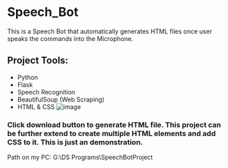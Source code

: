 # Speech_Bot

This is a Speech Bot that automatically generates HTML files once user speaks the commands into the Microphone.
## Project Tools:
- Python
- Flask
- Speech Recognition
- BeautifulSoup (Web Scraping)
- HTML & CSS
![image](https://github.com/akshaytekam/Speech_Bot/assets/42464327/3da2ecb0-4b8e-4ca6-b460-312d3f14899d)

### Click download button to generate HTML file. This project can be further extend to create multiple HTML elements and add CSS to it. This is just an demonstration.

Path on my PC: G:\DS Programs\SpeechBotProject
